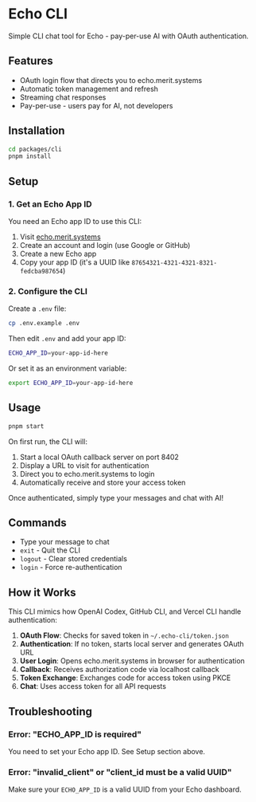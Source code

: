 # Echo CLI

Simple CLI chat tool for Echo - pay-per-use AI with OAuth authentication.

## Features

- OAuth login flow that directs you to echo.merit.systems
- Automatic token management and refresh
- Streaming chat responses
- Pay-per-use - users pay for AI, not developers

## Installation

```bash
cd packages/cli
pnpm install
```

## Setup

### 1. Get an Echo App ID

You need an Echo app ID to use this CLI:

1. Visit [echo.merit.systems](https://echo.merit.systems)
2. Create an account and login (use Google or GitHub)
3. Create a new Echo app
4. Copy your app ID (it's a UUID like `87654321-4321-4321-8321-fedcba987654`)

### 2. Configure the CLI

Create a `.env` file:

```bash
cp .env.example .env
```

Then edit `.env` and add your app ID:

```bash
ECHO_APP_ID=your-app-id-here
```

Or set it as an environment variable:

```bash
export ECHO_APP_ID=your-app-id-here
```

## Usage

```bash
pnpm start
```

On first run, the CLI will:
1. Start a local OAuth callback server on port 8402
2. Display a URL to visit for authentication
3. Direct you to echo.merit.systems to login
4. Automatically receive and store your access token

Once authenticated, simply type your messages and chat with AI!

## Commands

- Type your message to chat
- `exit` - Quit the CLI
- `logout` - Clear stored credentials
- `login` - Force re-authentication

## How it Works

This CLI mimics how OpenAI Codex, GitHub CLI, and Vercel CLI handle authentication:

1. **OAuth Flow**: Checks for saved token in `~/.echo-cli/token.json`
2. **Authentication**: If no token, starts local server and generates OAuth URL
3. **User Login**: Opens echo.merit.systems in browser for authentication
4. **Callback**: Receives authorization code via localhost callback
5. **Token Exchange**: Exchanges code for access token using PKCE
6. **Chat**: Uses access token for all API requests

## Troubleshooting

### Error: "ECHO_APP_ID is required"

You need to set your Echo app ID. See Setup section above.

### Error: "invalid_client" or "client_id must be a valid UUID"

Make sure your `ECHO_APP_ID` is a valid UUID from your Echo dashboard.
